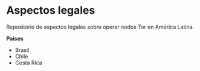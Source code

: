 # Aspectos legales

Repositorio de aspectos legales sobre operar nodos Tor en América Latina.

**Países**

 * Brasil
 * Chile
 * Costa Rica
